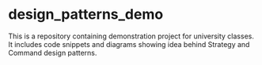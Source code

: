 # design_patterns_demo
This is a repository containing demonstration project for university classes. It includes code snippets and diagrams showing idea behind Strategy and Command design patterns.
